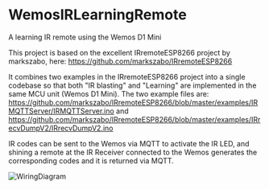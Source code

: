 # WemosIRLearningRemote
A learning IR remote using the Wemos D1 Mini 

This project is based on the excellent IRremoteESP8266 project by markszabo, here: https://github.com/markszabo/IRremoteESP8266 

It combines two examples in the IRremoteESP8266 project into a single codebase so that both "IR blasting" and "Learning" are implemented in the same MCU unit (Wemos D1 Mini). The two example files are:
https://github.com/markszabo/IRremoteESP8266/blob/master/examples/IRMQTTServer/IRMQTTServer.ino
and
https://github.com/markszabo/IRremoteESP8266/blob/master/examples/IRrecvDumpV2/IRrecvDumpV2.ino

IR codes can be sent to the Wemos via MQTT to activate the IR LED, and shining a remote at the IR Receiver connected to the Wemos generates the corresponding codes and it is returned via MQTT. 


![WiringDiagram](https://github.com/ajithvasudevan/WemosIRLearningRemote/raw/master/Wemos%20Learning%20Remote%20-%20Wiring%20Diagram.png)
